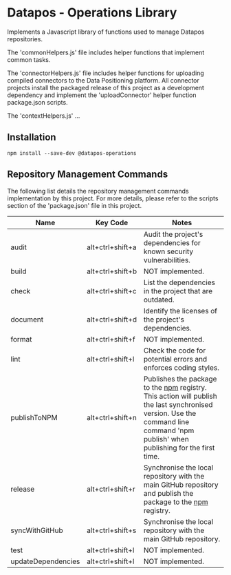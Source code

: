 # Datapos - Operations Library

Implements a Javascript library of functions used to manage Datapos repositories.

The 'commonHelpers.js' file includes helper functions that implement common tasks.

The 'connectorHelpers.js' file includes helper functions for uploading compiled connectors to the Data Positioning platform. All connector projects install the packaged release of this project as a development dependency and implement the 'uploadConnector' helper function package.json scripts.

The 'contextHelpers.js' ...

## Installation

```
npm install --save-dev @datapos-operations
```

## Repository Management Commands

The following list details the repository management commands implementation by this project. For more details, please refer to the scripts section of the 'package.json' file in this project.

| Name               | Key Code         | Notes                                                                                                                                                                                                       |
| ------------------ | ---------------- | ----------------------------------------------------------------------------------------------------------------------------------------------------------------------------------------------------------- |
| audit              | alt+ctrl+shift+a | Audit the project's dependencies for known security vulnerabilities.                                                                                                                                        |
| build              | alt+ctrl+shift+b | NOT implemented.                                                                                                                                                                                            |
| check              | alt+ctrl+shift+c | List the dependencies in the project that are outdated.                                                                                                                                                     |
| document           | alt+ctrl+shift+d | Identify the licenses of the project's dependencies.                                                                                                                                                        |
| format             | alt+ctrl+shift+f | NOT implemented.                                                                                                                                                                                            |
| lint               | alt+ctrl+shift+l | Check the code for potential errors and enforces coding styles.                                                                                                                                             |
| publishToNPM       | alt+ctrl+shift+n | Publishes the package to the [npm](https://www.npmjs.com/) registry. This action will publish the last synchronised version. Use the command line command 'npm publish' when publishing for the first time. |
| release            | alt+ctrl+shift+r | Synchronise the local repository with the main GitHub repository and publish the package to the [npm](https://www.npmjs.com/) registry.                                                                     |
| syncWithGitHub     | alt+ctrl+shift+s | Synchronise the local repository with the main GitHub repository.                                                                                                                                           |
| test               | alt+ctrl+shift+l | NOT implemented.                                                                                                                                                                                            |
| updateDependencies | alt+ctrl+shift+l | NOT implemented.                                                                                                                                                                                            |
